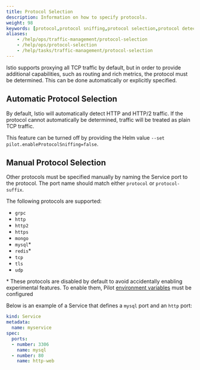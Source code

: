 ```yaml
---
title: Protocol Selection
description: Information on how to specify protocols.
weight: 98
keywords: [protocol,protocol sniffing,protocol selection,protocol detection]
aliases:
    - /help/ops/traffic-management/protocol-selection
    - /help/ops/protocol-selection
    - /help/tasks/traffic-management/protocol-selection
---
```


Istio supports proxying all TCP traffic by default, but in order to provide additional capabilities, such as routing and rich metrics, the protocol must be determined. This can be done automatically or explicitly specified.

## Automatic Protocol Selection

By default, Istio will automatically detect HTTP and HTTP/2 traffic. If the protocol cannot automatically be determined, traffic will be treated as plain TCP traffic.

This feature can be turned off by providing the Helm value `--set pilot.enableProtocolSniffing=false`.

## Manual Protocol Selection

Other protocols must be specified manually by naming the Service port to the protocol. The port name should match either `protocol` or `protocol-suffix`.

The following protocols are supported:

  - `grpc`
  - `http`
  - `http2`
  - `https`
  - `mongo`
  - `mysql`\*
  - `redis`\*
  - `tcp`
  - `tls`
  - `udp`

\* These protocols are disabled by default to avoid accidentally enabling experimental features. To enable them, Pilot [environment variables](docs/reference/commands/pilot-discovery/#envvars) must be configured

Below is an example of a Service that defines a `mysql` port and an `http` port:

```yaml
kind: Service
metadata:
  name: myservice
spec:
  ports:
  - number: 3306
    name: mysql
  - number: 80
    name: http-web
```
